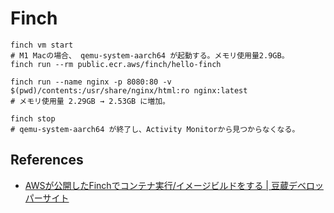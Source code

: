 # Finch

```shell
finch vm start
# M1 Macの場合、 qemu-system-aarch64 が起動する。メモリ使用量2.9GB。
finch run --rm public.ecr.aws/finch/hello-finch

finch run --name nginx -p 8080:80 -v $(pwd)/contents:/usr/share/nginx/html:ro nginx:latest
# メモリ使用量 2.29GB → 2.53GB に増加。

finch stop
# qemu-system-aarch64 が終了し、Activity Monitorから見つからなくなる。
```

## References

 - [AWSが公開したFinchでコンテナ実行/イメージビルドをする | 豆蔵デベロッパーサイト](https://developer.mamezou-tech.com/blogs/2022/12/05/finch-intro/)
